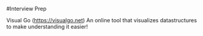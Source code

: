 #Interview Prep

Visual Go (https://visualgo.net)
An online tool that visualizes datastructures to make understanding it easier!